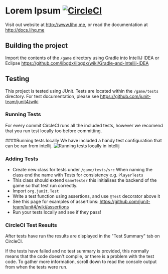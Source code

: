 # Lorem Ipsum [![CircleCI](https://circleci.com/gh/Brookke/Lorem-Ipsum.svg?style=svg)](https://circleci.com/gh/Brookke/Lorem-Ipsum)
Visit out website at http://www.lihq.me, or read the documentation at http://docs.lihq.me

## Building the project
Import the contents of the `/game` directory using Gradle into IntelliJ IDEA or Eclipse
https://github.com/libgdx/libgdx/wiki/Gradle-and-Intellij-IDEA

## Testing
This project is tested using JUnit. Tests are located within the `/game/tests` directory. For test documentation, please see https://github.com/junit-team/junit4/wiki

### Running Tests
For every commit CircleCI runs all the included tests, however we recomend that you run test locally too before committing.

####Running tests locally
We have included a handy test configuration that can be ran from intellij.
![Running tests locally in intellij](https://thumbs.gfycat.com/SentimentalGargantuanAmericanshorthair-size_restricted.gif)

### Adding Tests
- Create new class for tests under `/game/tests/src` When naming the class end the name with Tests for consistency e.g. `PlayerTests`
- This class should extend `GameTester` this initialises the backend of the game so that test run correctly. 
- Import `org.junit.Test`
- Write a test function using assertions, and use `@Test` decorator above it
- See this page for examples of assertions: https://github.com/junit-team/junit4/wiki/assertions
- Run your tests locally and see if they pass!

### CircleCI Test Results
After tests have run the results are displayed in the "Test Summary" tab on CircleCI.

If the tests have failed and no test summary is provided, this normally means that the code doesn't compile, or there is a problem with the test code. To gather more information, scroll down to read the console output from when the tests were run.
